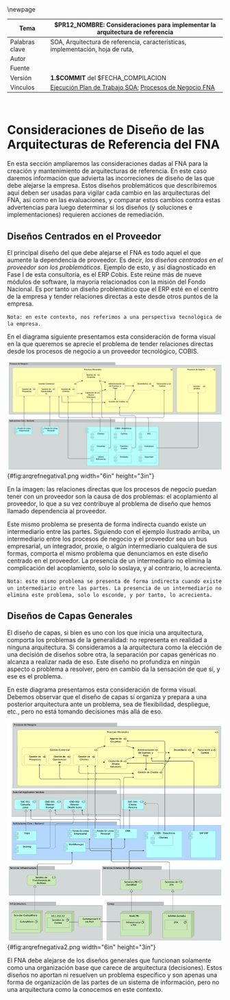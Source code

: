 <div style="page-break-before: always;"></div>
\newpage

| Tema           | $PR12_NOMBRE: **Consideraciones para implementar la arquitectura de referencia** |
|----------------|----------------------------------------------------------------------|
| Palabras clave | SOA, Arquitectura de referencia, características, implementación, hoja de ruta,  |
| Autor          |                                                              |
| Fuente         |                                                              |
| Versión        | **1.$COMMIT** del $FECHA_COMPILACION                         |
| Vínculos       | [Ejecución Plan de Trabajo SOA](onenote:#N001d.sharepoint.com); [Procesos de Negocio FNA](onenote:#N003a.com)|

<br>

# Consideraciones de Diseño de las Arquitecturas de Referencia del FNA
En esta sección ampliaremos las consideraciones dadas al FNA para la creación y mantenimiento de arquitecturas de referencia. En este caso daremos información que advierta las incorreciones de diseño de las que debe alejarse la empresa. Estos diseños problemáticos que describiremos aquí deben ser usadas para vigilar cada cambio en las arquitecturas del FNA, así como en las evaluaciones, y comparar estos cambios contra estas advertencias para luego determinar si los diseños (y soluciones e implementaciones) requieren acciones de remediación.

## Diseños Centrados en el Proveedor
El principal diseño del que debe alejarse el FNA es todo aquel el que aumente la dependencia de proveedor. Es decir, _los diseños centrados en el proveedor son los problemáticos_. Ejemplo de esto, y así diagnosticado en Fase I de esta consultoría, es el ERP Cobis. Este reúne más de nueve módulos de software, la mayoría relacionados con la misión del Fondo Nacional. Es por tanto un diseño problemático que el ERP esté en el centro de la empresa y tender relaciones directas a este desde otros puntos de la empresa.

    Nota: en este contexto, nos referimos a una perspectiva tecnológica de la empresa.

En el diagrama siguiente presentamos esta consideración de forma visual en la que queremos se aprecie el problema de tender relaciones directas desde los procesos de negocio a un proveedor tecnológico, COBIS.

![Consideraciones de Diseño FNA. Acoplamiento y Dependencia al proveedor.](images/arqrefnegativa1.png){#fig:arqrefnegativa1.png width="6in" height="3in"}

En la imagen: las relaciones directas que los procesos de negocio puedan tener con un proveedor son la causa de dos problemas: el acoplamiento al proveedor, lo que a su vez contribuye al problema de diseño que hemos llamado dependencia al proveedor.

Este mismo problema se presenta de forma indirecta cuando existe un intermediario entre las partes. Siguiendo con el ejemplo ilustrado arriba, un intermediario entre los procesos de negocio y el proveedor sea un bus empresarial, un integrador, proxie, o algún intermediario cualquiera de sus formas, comporta el mismo problema que denunciamos en este diseño centrado en el proveedor. La presencia de un intermediario no elimina la complicación del acoplamiento, solo lo soslaya, y al contrario, lo acrecienta.

    Nota: este mismo problema se presenta de forma indirecta cuando existe un intermediario entre las partes. La presencia de un intermediario no elimina este problema, solo lo esconde, y por tanto, lo acrecienta.

## Diseños de Capas Generales
El diseño de capas, si bien es uno con los que inicia una arquitectura, comporta los problemas de la generalidad: no representa en realidad a ninguna arquitectura. Si consideramos a la arquitectura como la elección de una decisión de diseños sobre otra, la separación por capas genéricas no alcanza a realizar nada de eso. Este diseño no profundiza en ningún aspecto o problema a resolver, pero en cambio da la sensación de que sí, y ese es el problema.

En este diagrama presentamos esta consideración de forma visual. Debemos observar que el diseño de capas sí organiza y prepara a una posterior arquitectura ante un problema, sea de flexibilidad, despliegue, etc., pero no está tomando decisiones más allá de eso.

![Consideraciones de Diseño FNA. Capas genéricas, sin arquitectura. Preparan (organizan) un sistema información, servicio o componente de software para la arquitectura.](images/arqrefnegativa2.png){#fig:arqrefnegativa2.png width="6in" height="3in"}

El FNA debe alejarse de los diseños generales que funcionan solamente como una organización base que carece de arquitectura (decisiones). Estos diseños no aportan ni resuelven un problema específico y son apenas una forma de organización de las partes de un sistema de información, pero no una arquitectura como la conocemos en este contexto. 

<br>
